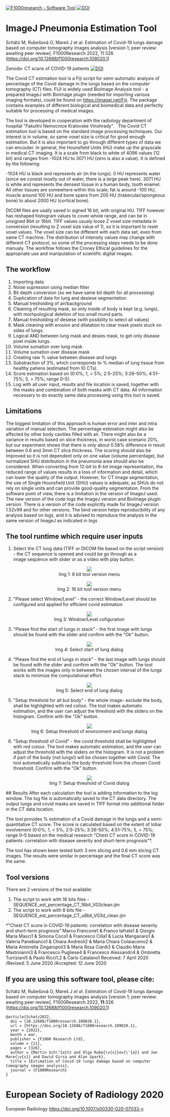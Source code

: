 [![F1000research - Software Tool](https://img.shields.io/badge/F1000research-Software_Tool-ed5d1f)](https://doi.org/10.12688/f1000research.109020.1) [![DOI](https://zenodo.org/badge/DOI/10.5281/zenodo.7885379.svg)](https://doi.org/10.5281/zenodo.7885379)

# ImageJ Pneumonia Estimation Tool

Schätz M, Rubešová O, Mareš J et al. Estimation of Covid-19 lungs damage based on computer tomography images analysis [version 1; peer review: awaiting peer review]. F1000Research 2022, 11:326 (https://doi.org/10.12688/f1000research.109020.1)

Zenodo: CT scans of COVID-19 patients [![DOI](https://zenodo.org/badge/DOI/10.5281/zenodo.5805939.svg)](https://doi.org/10.5281/zenodo.5805939)

The Covid CT estimation tool is a Fiji script for semi-automatic analysis of percentage of the Covid damage in the lungs based on the computer tomography (CT) files. 
FIJI is widely used BioImage Analysis tool - a prepared ImageJ with BioImage plugin (needed for importing various imaging formats), could be found on https://imagej.net/Fiji. The package contains examples of different biological and biomedical data and perfectly suitable for processing of medical images.

The tool is developed in cooperation with the radiology department of hospital "Fakultni Nemocnice Kralovske Vinohrady".  
The Covid CT estimation tool is based on the standard image processing techniques. Our interest is in volume, so same voxel size is critical for good enough estimation. But it is also important to go through different types of data we can encouter. In general, the Hounsfield Units (HU) make up the grayscale in medical CT imaging. It is a scale from black to white of 4096 values (12 bit) and ranges from -1024 HU to 3071 HU (zero is also a value). It is defined by the following:

-1024 HU is black and represents air (in the lungs). 0 HU represents water (since we consist mostly out of water, there is a large peak here). 3071 HU is white and represents the densest tissue in a human body, tooth enamel. All other tissues are somewhere within this scale; fat is around -100 HU, muscle around 100 HU and bone spans from 200 HU (trabecular/spongeous bone) to about 2000 HU (cortical bone).

DICOM files are usally saved in signed 16 bit, with original HU. TIFF however has reshaped histogram values to cover whole range, and can be in unsigned 8bit or 16bit. TIFF values usualy loose Z voxel size metadata in conversion (resulting to Z voxel size value of 1), so it is important to reset voxel values. The voxel size can be different with each data set, even from same CT machine. The distribution of intensity values may change with different CT protocol, so some of the processing steps needs to be done manualy. The workflow follows the Croney Ethical guidelines for the appropriate use and manipulation of scientific digital images.

## The workflow
1) Importing data
2) Noise supression using median filter
3) Bit depth conversion (so we have same bit depth for all processing)
4) Duplication of data for lung and desiese segmentation
5) Manual tresholding of air/background
6) Cleaning of resulting mask, so only inside of body is kept (e.g. lungs), with morhpological deletion of too small round parts.
7) Manual tresholding of desiese (with posibility to select all values)
8) Mask cleaning with erosion and dilatation to clear mask pixels stuck on sides of lungs.
9) Logical AND  between lung mask and desies mask, to get only disease pixel inside lungs.
10) Volume sumation over lung mask
11) Volume sumation over disease mask
12) Creating raw % value between disease and lungs
13) Substraction of 3%, which corresponds to % median of lung tissue from healthy patiens (estimated from 10 CTs).
14) Score estimation based on (0:0%; 1, < 5%; 2:5–25%; 3:26–50%; 4:51–75%; 5, > 75%; range 0–5).
15) Log with all user input, results and file location is saved, together with the masks and combination of both masks with CT data. All information necessary to do exactly same data processing using this tool is saved.

## Limitations
The biggest limitation of this approach is human error and inter and intra variation of manual selection. The percentage estimation might also be affected by other body cavities filled with air. There might also be a variance in results based on slice thickness, in worst case scenario 20%, but our experiment shows that there is only about 0.58% difference in result between 0.6 and 3mm CT slice thickness. The scoring should also be improved so it is not dependent only on one value (volume percentage), but normalized SHU distribution in the pneumonia area should also be considered. When converting from 12-bit to 8-bit image representation, the reduced range of values results in a loss of information and detail, which can lower the quality of the output. However, for CT image segmentation, the use of Single Hounsfield Unit (SHU) values is adequate, as SHUs do not rely on single units and can provide good-quality segmentation. From the software point of view, there is a limitation in the version of ImageJ used. The new version of the code logs the ImageJ version and BioImage plugin version. There is a version of the code explicitly made for ImageJ version 1.52v99 and for other versions. The bind version helps reproducibility of any analysis based on logs, and it is advised to reproduce the analysis in the same version of ImageJ as indicated in logs

## The tool runtime which require user inputs
<ol>
<li>Select the CT lung data (TIFF or DICOM file based on the script version) - the CT sequence is opened and could be go through as a image sequence with slider or as a video with play button. 

<p align="center">
   <img src="images/menu_8_bit.PNG"/>  
   <br>Img 1: 8 bit tool version menu</br>
</p>
<p align="center">
   <img src="images/menu_16_bit.PNG"/>  
   <br>Img 2: 16 bit tool version menu</br>
</p>
</li>
<li>"Please select Window/Level" - the correct Window/Level should be configured and applied for efficient covid estimation
<p align="center">
   <img src="images/select_window_level.PNG"/>  
   <br>Img 3: Window/Level cofiguration</br>
</p>
</li>
<li>"Please find the start of lungs in stack" - the first image with lungs should be found with the slider and confirm with the "Ok" button.
<p align="center">
   <img src="images/start_of_lungs.PNG"/>  
   <br>Img 4: Select start of lung dialog</br>
</p>
</li>
<li>"Please find the end of lungs in stack" - the last image with lungs should be found with the slider and confirm with the "Ok" button. The tool works with the images only in between the chosen interval of the lungs stack to minimize the computational effort.
<p align="center">
   <img src="images/end_of_lungs.PNG"/>  
   <br>Img 5: Select end of lung dialog</br>
</p>
</li>
<li>"Setup threshold for all but body" - the whole image- exclude the body, shall be highlighted with red colour. The tool makes automatic estimation, and the user can adjust the threshold with the sliders on the histogram. Confirm with the "Ok" button.
<p align="center">
   <img src="images/all_but_body.PNG"/>  
   <br>Img 6: Setup threshold of environment and lungs dialog</br>
</p>
</li> 
<li>"Setup threshold of Covid" - the covid threshold shall be highlighted with red colour. The tool makes automatic estimation, and the user can adjust the threshold with the sliders on the histogram. It is not a problem if part of the body (not lungs!) will be chosen together with Covid. The tool automatically subtracts the body threshold from the chosen Covid threshold. Confirm with the "Ok" button.
<p align="center">
   <img src="images/threshold_covid.PNG"/>  
   <br>Img 7: Setup threshold of Covid dialog</br>
</p>
</li> 
</ol>
## Results
After each calculation the tool is adding information to the log window. The log file is automatically saved to the CT data directory. The output lungs and covid masks are saved in TIFF format into additional folder in the CT data location.  

The tool provides % estimation of a Covid damage in the lungs and a semi-quantitative CT score. The score is calculated based on the extent of lobar involvement (0:0%; 1, < 5%; 2:5–25%; 3:26–50%; 4:51–75%; 5, > 75%; range 0–5 based on the medical research "Chest CT score in COVID-19 patients: correlation with disease severity
and short-term prognosis"*. 

The tool has shown been tested both 3 mm slicing and 0.6 mm slicing CT images. The results were similar in percentage and the final CT score was the same. 

## Tool versions
There are 2 versions of the tool available: 
1. The script to work with 16 bits files - SEQUENCE_est_percentage_CT_16bit_V03clean.ijm
2. The script to work with 8 bits file - SEQUENCE_est_percentage_CT_u8bit_V03d_clean.ijm

*"Chest CT score in COVID-19 patients: correlation with disease severity
and short-term prognosis"
Marco Francone1 & Franco Iafrate1 & Giorgio Maria Masci1 & Simona Coco1 & Francesco Cilia1 & Lucia Manganaro1 &
Valeria Panebianco1 & Chiara Andreoli2 & Maria Chiara Colaiacomo2 & Maria Antonella Zingaropoli3 &
Maria Rosa Ciardi3 & Claudio Maria Mastroianni3 & Francesco Pugliese4 & Francesco Alessandri4 & Ombretta Turriziani5 &
Paolo Ricci1,2 & Carlo Catalano1
Received: 7 April 2020 /Revised: 5 June 2020 /Accepted: 12 June 2020

## If you are using this software tool, please cite:

Schätz M, Rubešová O, Mareš J *et al*. Estimation of Covid-19 lungs damage based on computer tomography images analysis [version 1; peer review: awaiting peer review]. F1000Research 2022, **11**:326 (https://doi.org/10.12688/f1000research.109020.1)

```
@article{Schatz2022,
  doi = {10.12688/f1000research.109020.1},
  url = {https://doi.org/10.12688/f1000research.109020.1},
  year = {2022},
  month = mar,
  publisher = {F1000 Research Ltd},
  volume = {11},
  pages = {326},
  author = {Martin Sch\"{a}tz and Olga Rube{\v{s}}ov{\'{a}} and Jan Mare{\v{s}} and David Girsa and Alan Spark},
  title = {Estimation of Covid-19 lungs damage based on computer tomography images analysis},
  journal = {F1000Research}
}
```

# European Society of Radiology 2020
European Radiology
https://doi.org/10.1007/s00330-020-07033-y
